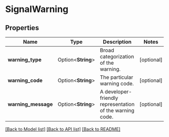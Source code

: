 # SignalWarning

## Properties

Name | Type | Description | Notes
------------ | ------------- | ------------- | -------------
**warning_type** | Option<**String**> | Broad categorization of the warning. | [optional]
**warning_code** | Option<**String**> | The particular warning code. | [optional]
**warning_message** | Option<**String**> | A developer-friendly representation of the warning code. | [optional]

[[Back to Model list]](../README.md#documentation-for-models) [[Back to API list]](../README.md#documentation-for-api-endpoints) [[Back to README]](../README.md)


